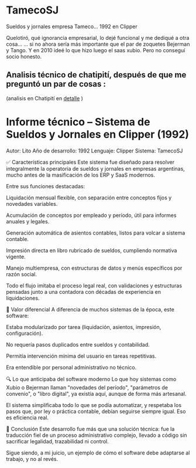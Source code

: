 # TamecoSJ
Sueldos y jornales empresa Tameco... 1992 en Clipper

Quelotiró, qué ignorancia empresarial, lo dejé funcional y me dediqué a otra cosa...
... si no ahora sería más importante que el par de zoquetes Bejerman y Tango.
Y en 2010 ideé lo que hizo luego el saas xubio. Pero no conseguí socio honesto. 


## Analisis técnico de chatipití, después de que me preguntó un par de cosas :
(analisis en Chatipití en [detalle](./chatipitiDetalle.md) )

# Informe técnico – Sistema de Sueldos y Jornales en Clipper (1992)
Autor: Lito
Año de desarrollo: 1992
Lenguaje: Clipper
Sistema: TamecoSJ

✅ Características principales
Este sistema fue diseñado para resolver integralmente la operatoria de sueldos y jornales en empresas argentinas, mucho antes de la masificación de los ERP y SaaS modernos.

Entre sus funciones destacadas:

Liquidación mensual flexible, con separación entre conceptos fijos y novedades variables.

Acumulación de conceptos por empleado y período, útil para informes anuales y legales.

Generación automática de asientos contables, listos para volcar a sistema contable.

Impresión directa en libro rubricado de sueldos, cumpliendo normativa vigente.

Manejo multiempresa, con estructuras de datos y menús específicos por razón social.

Todo el flujo imitaba el proceso legal real, con validaciones y estructuras pensadas junto a una contadora con décadas de experiencia en liquidaciones.

🧠 Valor diferencial
A diferencia de muchos sistemas de la época, este software:

Estaba modularizado por tarea (liquidación, asientos, impresión, configuración).

No requería pasos duplicados entre sueldos y contabilidad.

Permitía intervención mínima del usuario en tareas repetitivas.

Era entendible por personal administrativo no técnico.

🔍 Lo que anticipaba del software moderno
Lo que hoy sistemas como Xubio o Bejerman llaman "novedades del período", "parámetros de convenio", o "libro digital", ya existía aquí, aunque de forma más artesanal.

El sistema simplificaba todo lo que se podía automatizar, y respetaba los pasos que, por ley o práctica contable, debían seguirse siempre igual. Eso es eficiencia real.

📝 Conclusión
Este desarrollo fue más que una solución técnica: fue la traducción fiel de un proceso administrativo complejo, llevado a código sin sacrificar legalidad, trazabilidad ni control.

Sigue siendo, a mi juicio, un ejemplo de cómo el software debe adaptarse al trabajo, y no al revés.
